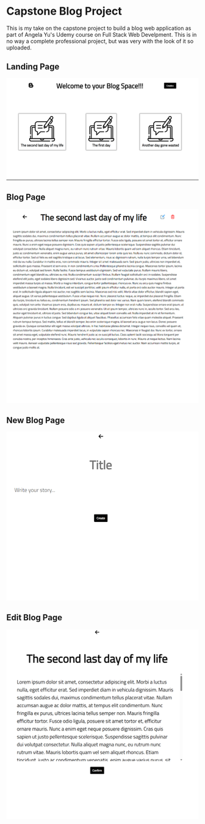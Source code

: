 # Capstone Blog Project
This is my take on the capstone project to build a blog web application as part of Angela Yu's Udemy course on Full Stack Web Develpment. This is in no way a complete professional project, but was very with the look of it so uploaded.

## Landing Page
![Alt text](/snaps/landing.png?raw=true "Optional Title")

## Blog Page
![Alt text](/snaps/blog.png?raw=true "Optional Title")

## New Blog Page
![Alt text](/snaps/newblog.png?raw=true "Optional Title")

## Edit Blog Page
![Alt text](/snaps/editblog.png?raw=true "Optional Title")
